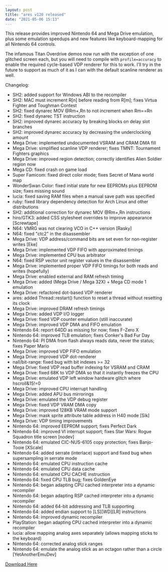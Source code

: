 ```yaml
---
layout: post
title: "ares v120 released"
date: "2021-05-06 15:13"
---
```


This release provides improved Nintendo 64 and Mega Drive emulation, plus some emulation speedups and new features like keyboard-mapping for all Nintendo 64 controls.

The infamous Titan Overdrive demos now run with the exception of one glitched screen each, but you will need to compile with <code>profile=accuracy</code> to enable the required cycle-based VDP renderer for this to work. I'll try in the future to support as much of it as I can with the default scanline renderer as well.

Changelog:

 * SH2: added support for Windows ABI to the recompiler
 * SH2: MAC must increment R[n] before reading from R[m]; fixes Virtua Fighter and Toughman Contest
 * SH2: fixed dynarec MOV @Rm+,Rn to not increment when Rm==Rn
 * SH2: fixed dynarec TST instruction
 * SH2: improved dynarec accuracy by breaking blocks on delay slot branches
 * SH2: improved dynarec accuracy by decreasing the underclocking amount
 * Mega Drive: implemented undocumented VSRAM and CRAM DMA fill
 * Mega Drive: simplified scanline VDP renderer; fixes TMNT: Tournament Fighters graphics
 * Mega Drive: improved region detection; correctly identifies Alien Soldier region now
 * Mega CD: fixed crash on game load
 * Super Famicom: fixed direct color mode; fixes Secret of Mana world map
 * WonderSwan Color: fixed initial state for new EEPROMs plus EEPROM size; fixes missing sound
 * lucia: fixed saving RAM files when a manual save path was specified
 * ruby: fixed library dependency detection for Arch Linux and other distributions
 * SH2: additional correction for dynarec MOV @Rm+,Rn instructions
 * hiro/GTK3: added CSS stylesheet overrides to improve appearance [Screwtape]
 * N64: VMRG was not clearing VCO in C++ version [Rasky]
 * N64: fixed &quot;ctc2&quot; in the disassembler
 * Mega Drive: VDP address/command bits are set even for non-register writes [Eke]
 * Mega Drive: implemented VDP FIFO with approximated timings
 * Mega Drive: implemented CPU bus arbitrator
 * N64: fixed RSP vector unit register values in the disassembler
 * Mega Drive: implemented proper VDP FIFO timings for both reads and writes (hopefully)
 * Mega Drive: enabled external and RAM refresh timing
 * Mega Drive: added (Mega Drive / Mega 32X) + Mega CD mode 1 emulation
 * Mega Drive: refactored dot-based VDP renderer
 * ares: added Thread::restart() function to reset a thread without resetting its clock
 * Mega Drive: improved DRAM refresh timings
 * Mega Drive: added VDP I/O logger
 * Mega Drive: fixed VDP counter emulation (still inaccurate)
 * Mega Drive: improved VDP DMA and FIFO emulation
 * Nintendo 64: report 64DD as missing for now; fixes F-Zero X
 * Nintendo 64: improved TLB emulation; fixes Conker's Bad Fur Day
 * Nintendo 64: PI DMA from flash always reads data, never the status; fixes Paper Mario
 * Mega Drive: improved VDP FIFO emulation
 * Mega Drive: improved VDP dot-renderer
 * nall/bit-range: fixed bug with bit indexes &gt;= 32
 * Mega Drive: fixed VDP read buffer indexing for VSRAM and CRAM
 * Mega Drive: fixed 68K to VDP DMA so that it instantly freezes the CPU
 * Mega Drive: emulated VDP left window hardware glitch where hscroll&amp;15!=0
 * Mega Drive: improved CPU interrupt handling
 * Mega Drive: added APU bus mirrorings
 * Mega Drive: emulated the VDP debug register
 * Mega Drive: fixed VDP VRAM DMA copy
 * Mega Drive: improved 128KB VRAM mode support
 * Mega Drive: mask sprite attribute table address in H40 mode [Sik]
 * Mega Drive: VDP timing improvements
 * Nintendo 64: improved EEPROM support; fixes Perfect Dark
 * Nintendo 64: improved VI interrupt support; fixes Star Wars: Rogue Squadron title screen [nodev]
 * Nintendo 64: emulated CIC-NUS-6105 copy protection; fixes Banjo-Tooie [XScale]
 * Nintendo 64: added serrate (interlace) support and fixed bug when supersampling in serrate mode
 * Nintendo 64: emulated CPU instruction cache
 * Nintendo 64: emulated CPU data cache
 * Nintendo 64: emulated CPU CACHE instruction
 * Nintendo 64: fixed CPU TLB bug; fixes GoldenEye
 * Nintendo 64: began adapting CPU cached interpreter into a dynamic recompiler
 * Nintendo 64: began adapting RSP cached interpreter into a dynamic recompiler
 * Nintendo 64: added 64-bit addressing and TLB supporting
 * Nintendo 64: added endian support to [LS][WD][LR] instructions
 * Nintendo 64: improved dynamic recompiler
 * PlayStation: began adapting CPU cached interpreter into a dynamic recompiler
 * lucia: allow mapping analog axes separately (allows mapping sticks to the keyboard)
 * Nintendo 64: corrected analog stick ranges
 * Nintendo 64: emulate the analog stick as an octagon rather than a circle [YetAnotherEmuDev]

[Download Here](/)
